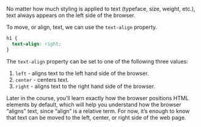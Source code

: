 No matter how much styling is applied to text (typeface, size, weight, etc.), text always appears on the left side of the browser.

To move, or align, text, we can use the `text-align` property.

```css
h1 {
  text-align: right;
}
```

The `text-align` property can be set to one of the following three values:

1. `left` - aligns text to the left hand side of the browser.
2. `center` - centers text.
3. `right` - aligns text to the right hand side of the browser.

Later in the course, you’ll learn exactly how the browser positions HTML elements by default, which will help you understand how the browser “aligns” text, since “align” is a relative term. For now, it’s enough to know that text can be moved to the left, center, or right side of the web page.

